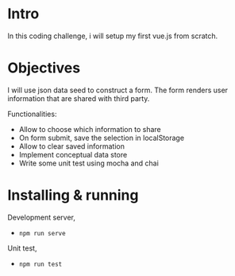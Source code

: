 # Intro
In this coding challenge, i will setup my first vue.js from scratch. 

# Objectives
I will use json data seed to construct a form. The form renders user information that are shared with third party. 

Functionalities:
- Allow to choose which information to share
- On form submit, save the selection in localStorage
- Allow to clear saved information
- Implement conceptual data store
- Write some unit test using mocha and chai

# Installing & running
Development server,
- `npm run serve`

Unit test,
- `npm run test`